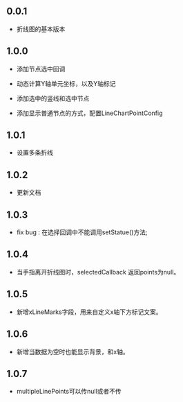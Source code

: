 ## 0.0.1

* 折线图的基本版本

## 1.0.0

* 添加节点选中回调

* 动态计算Y轴单元坐标，以及Y轴标记

* 添加选中的竖线和选中节点

* 添加显示普通节点的方式，配置LineChartPointConfig

## 1.0.1

* 设置多条折线

## 1.0.2

* 更新文档

## 1.0.3

* fix bug : 在选择回调中不能调用setStatue()方法;

## 1.0.4

* 当手指离开折线图时，selectedCallback 返回points为null。

## 1.0.5

* 新增xLineMarks字段，用来自定义x轴下方标记文案。

## 1.0.6

* 新增当数据为空时也能显示背景，和x轴。

## 1.0.7

* multipleLinePoints可以传null或者不传